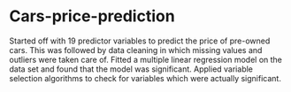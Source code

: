 # Cars-price-prediction
Started off with 19 predictor variables to predict the price of pre-owned cars. This was followed by data cleaning in which missing values and outliers were taken care of. Fitted a multiple linear regression model on the data set and found that the model was significant. Applied variable selection algorithms to check for variables which were actually significant. 

